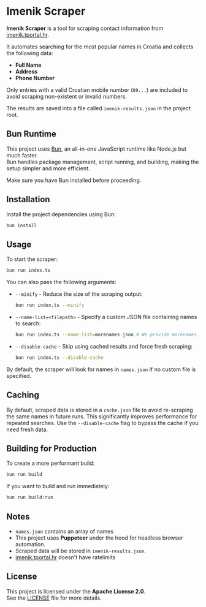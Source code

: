 # Imenik Scraper

**Imenik Scraper** is a tool for scraping contact information from [imenik.tportal.hr](https://imenik.tportal.hr/).

It automates searching for the most popular names in Croatia and collects the following data:

- **Full Name**
- **Address**
- **Phone Number**

Only entries with a valid Croatian mobile number (`09...`) are included to avoid scraping non-existent or invalid numbers.

The results are saved into a file called `imenik-results.json` in the project root.

## Bun Runtime

This project uses [Bun](https://bun.sh/), an all-in-one JavaScript runtime like Node.js but much faster.  
Bun handles package management, script running, and building, making the setup simpler and more efficient.

Make sure you have Bun installed before proceeding.

## Installation

Install the project dependencies using Bun:

```bash
bun install
```

## Usage

To start the scraper:

```bash
bun run index.ts
```

You can also pass the following arguments:

- `--minify` - Reduce the size of the scraping output:

  ```bash
  bun run index.ts --minify
  ```

- `--name-list=<filepath>` - Specify a custom JSON file containing names to search:

  ```bash
  bun run index.ts --name-list=morenames.json # We provide morenames.json
  ```

- `--disable-cache` - Skip using cached results and force fresh scraping:
  ```bash
  bun run index.ts --disable-cache
  ```

By default, the scraper will look for names in `names.json` if no custom file is specified.

## Caching

By default, scraped data is stored in a `cache.json` file to avoid re-scraping the same names in future runs. This significantly improves performance for repeated searches. Use the `--disable-cache` flag to bypass the cache if you need fresh data.

## Building for Production

To create a more performant build:

```bash
bun run build
```

If you want to build and run immediately:

```bash
bun run build:run
```

## Notes

- `names.json` contains an array of names
- This project uses **Puppeteer** under the hood for headless browser automation.
- Scraped data will be stored in `imenik-results.json`.
- [imenik.tportal.hr](https://imenik.tportal.hr/) doesn't have ratelimits

## License

This project is licensed under the **Apache License 2.0**.  
See the [LICENSE](./LICENSE) file for more details.
